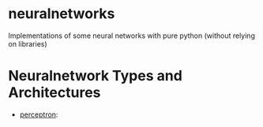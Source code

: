 # neuralnetworks
Implementations of some neural networks with pure python (without relying on libraries)

# Neuralnetwork Types and Architectures
- [perceptron](perceptron):

